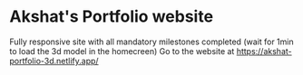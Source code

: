 # Akshat's Portfolio website

Fully responsive site with all mandatory milestones completed
(wait for 1min to load the 3d model in the homecreen)
Go to the website at https://akshat-portfolio-3d.netlify.app/
